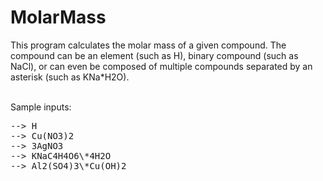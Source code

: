 # MolarMass

This program calculates the molar mass of a given compound.
The compound can be an element (such as H), binary compound (such as NaCl), or can even be composed of multiple compounds separated by an asterisk (such as KNa\*H2O).

<br>
Sample inputs:
<pre>
--> H 
--> Cu(NO3)2
--> 3AgNO3
--> KNaC4H4O6\*4H2O
--> Al2(SO4)3\*Cu(OH)2
</pre>
